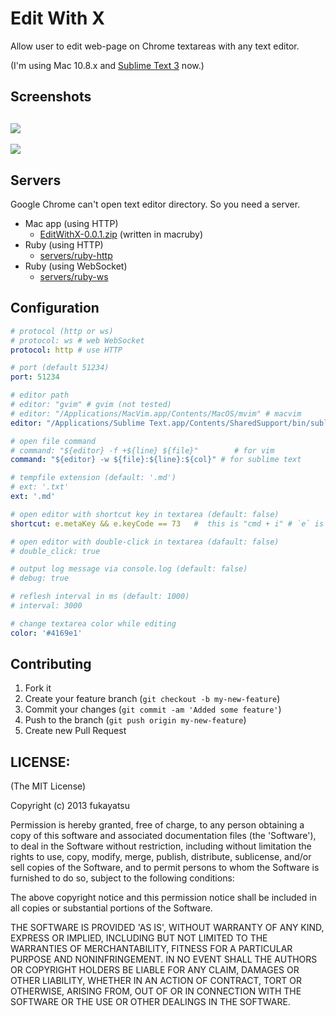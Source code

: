Edit With X
===========

Allow user to edit web-page on Chrome textareas with any text editor.

(I'm using Mac 10.8.x and [Sublime Text 3](http://www.sublimetext.com/3) now.)

## Screenshots

![](https://raw.github.com/fukayatsu/edit-with-x-crx/master/screenshots/edit-with-x-usage.png)
---
![](https://raw.github.com/fukayatsu/edit-with-x-crx/master/screenshots/edit-with-x-config.png)

## Servers
Google Chrome can't open text editor directory. So you need a server.

- Mac app (using HTTP)
    - [EditWithX-0.0.1.zip](https://github.com/fukayatsu/edit-with-x-crx/blob/master/servers/mac-http/build/EditWithX-0.0.1.zip?raw=true) (written in macruby)
- Ruby (using HTTP)
    - [servers/ruby-http](https://github.com/fukayatsu/edit-with-x-crx/tree/master/servers/ruby-http)
- Ruby (using WebSocket)
    - [servers/ruby-ws](https://github.com/fukayatsu/edit-with-x-crx/tree/master/servers/ruby-ws)

## Configuration

```yml
# protocol (http or ws)
# protocol: ws # web WebSocket
protocol: http # use HTTP

# port (default 51234)
port: 51234

# editor path
# editor: "gvim" # gvim (not tested)
# editor: "/Applications/MacVim.app/Contents/MacOS/mvim" # macvim
editor: "/Applications/Sublime Text.app/Contents/SharedSupport/bin/subl"

# open file command
# command: "${editor} -f +${line} ${file}"        # for vim
command: "${editor} -w ${file}:${line}:${col}" # for sublime text

# tempfile extension (default: '.md')
# ext: '.txt'
ext: '.md'

# open editor with shortcut key in textarea (default: false)
shortcut: e.metaKey && e.keyCode == 73   #  this is "cmd + i" # `e` is JS event

# open editor with double-click in textarea (dafault: false)
# double_click: true

# output log message via console.log (default: false)
# debug: true

# reflesh interval in ms (default: 1000)
# interval: 3000

# change textarea color while editing
color: '#4169e1'
```

## Contributing

1. Fork it
2. Create your feature branch (`git checkout -b my-new-feature`)
3. Commit your changes (`git commit -am 'Added some feature'`)
4. Push to the branch (`git push origin my-new-feature`)
5. Create new Pull Request

## LICENSE:

(The MIT License)

Copyright (c) 2013 fukayatsu

Permission is hereby granted, free of charge, to any person obtaining
a copy of this software and associated documentation files (the
'Software'), to deal in the Software without restriction, including
without limitation the rights to use, copy, modify, merge, publish,
distribute, sublicense, and/or sell copies of the Software, and to
permit persons to whom the Software is furnished to do so, subject to
the following conditions:

The above copyright notice and this permission notice shall be
included in all copies or substantial portions of the Software.

THE SOFTWARE IS PROVIDED 'AS IS', WITHOUT WARRANTY OF ANY KIND,
EXPRESS OR IMPLIED, INCLUDING BUT NOT LIMITED TO THE WARRANTIES OF
MERCHANTABILITY, FITNESS FOR A PARTICULAR PURPOSE AND NONINFRINGEMENT.
IN NO EVENT SHALL THE AUTHORS OR COPYRIGHT HOLDERS BE LIABLE FOR ANY
CLAIM, DAMAGES OR OTHER LIABILITY, WHETHER IN AN ACTION OF CONTRACT,
TORT OR OTHERWISE, ARISING FROM, OUT OF OR IN CONNECTION WITH THE
SOFTWARE OR THE USE OR OTHER DEALINGS IN THE SOFTWARE.
